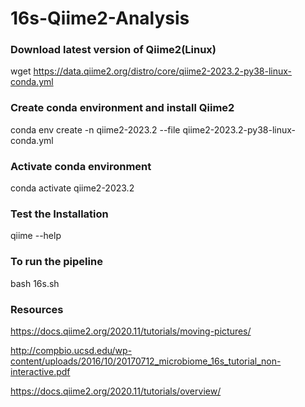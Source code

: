 # 16s-Qiime2-Analysis

### Download latest version of Qiime2(Linux)

wget https://data.qiime2.org/distro/core/qiime2-2023.2-py38-linux-conda.yml

### Create conda environment and install Qiime2
conda env create -n qiime2-2023.2 --file qiime2-2023.2-py38-linux-conda.yml

### Activate conda environment

conda activate qiime2-2023.2

### Test the Installation

qiime --help

### To run the pipeline

bash 16s.sh

### Resources

https://docs.qiime2.org/2020.11/tutorials/moving-pictures/

http://compbio.ucsd.edu/wp-content/uploads/2016/10/20170712_microbiome_16s_tutorial_non-interactive.pdf

https://docs.qiime2.org/2020.11/tutorials/overview/
